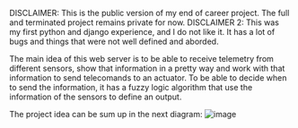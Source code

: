DISCLAIMER: This is the public version of my end of career project. The full and terminated project remains private for now. 
DISCLAIMER 2: This was my first python and django experience, and I do not like it. It has a lot of bugs and things that were not well defined and aborded. 

The main idea of this web server is to be able to receive telemetry from different sensors, show that information in a pretty way and work with that information to send telecomands to an actuator. To be able to decide when to send the information, it has a fuzzy logic algorithm that use the information of the sensors to define an output.


The project idea can be sum up in the next diagram:
![image](https://github.com/geroferrari/agriculturaInteligente_webServer/assets/38739978/947a5fd5-a96c-4dd2-8211-7a5cedd358ff)
